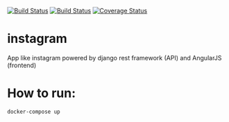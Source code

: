 [![Build Status](https://travis-ci.org/ccbndh/instagram.svg?branch=master)](https://travis-ci.org/ccbndh/instagram)
[![Build Status](https://circleci.com/gh/ccbndh/instagram.svg?style=shield&circle-token=613bd81ce5f77e069d6090ebfded8bb39a0f4696)](https://circleci.com/gh/ccbndh/instagram)
[![Coverage Status](https://coveralls.io/repos/github/ccbndh/instagram/badge.svg?branch=HEAD)](https://coveralls.io/github/ccbndh/instagram?branch=HEAD)


# instagram
App like instagram powered by django rest framework (API) and AngularJS (frontend)

# How to run:
```bash
docker-compose up
```
